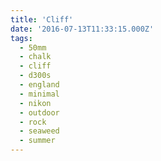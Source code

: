 ```yaml
---
title: 'Cliff'
date: '2016-07-13T11:33:15.000Z'
tags:
  - 50mm
  - chalk
  - cliff
  - d300s
  - england
  - minimal
  - nikon
  - outdoor
  - rock
  - seaweed
  - summer
---
```

